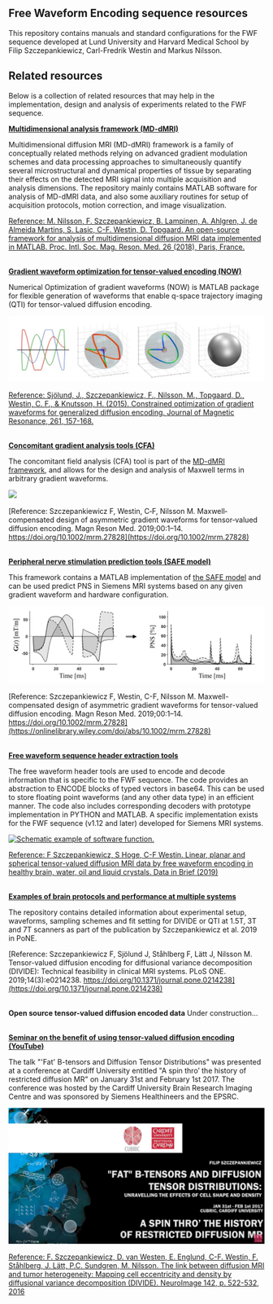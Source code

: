 ﻿## Free Waveform Encoding sequence resources

This repository contains manuals and standard configurations for the FWF sequence developed at Lund University and Harvard Medical School by Filip Szczepankiewicz, Carl-Fredrik Westin and Markus Nilsson.

## Related resources

Below is a collection of related resources that may help in the implementation, design and analysis of experiments related to the FWF sequence.


[**Multidimensional analysis framework (MD-dMRI)**](https://github.com/markus-nilsson/md-dmri)

Multidimensional diffusion MRI (MD-dMRI) framework is a family of conceptually related methods relying on advanced gradient modulation schemes and data processing approaches to simultaneously quantify several microstructural and dynamical properties of tissue by separating their effects on the detected MRI signal into multiple acquisition and analysis dimensions. The repository mainly contains MATLAB software for analysis of MD-dMRI data, and also some auxiliary routines for setup of acquisition protocols, motion correction, and image visualization.

[Reference: M. Nilsson, F. Szczepankiewicz, B. Lampinen, A. Ahlgren, J. de Almeida Martins, S. Lasic, C-F. Westin, D. Topgaard. An open-source framework for analysis of multidimensional diffusion MRI data implemented in MATLAB. Proc. Intl. Soc. Mag. Reson. Med. 26 (2018), Paris, France.](https://www.researchgate.net/profile/Filip_Szczepankiewicz/publication/325595277_An_open-source_framework_for_analysis_of_multidimensional_diffusion_MRI_data_implemented_in_MATLAB/links/5b179cedaca272d24cc43a0e/An-open-source-framework-for-analysis-of-multidimensional-diffusion-MRI-data-implemented-in-MATLAB.pdf)
<br/><br/>

[**Gradient waveform optimization for tensor-valued encoding (NOW)**](https://github.com/jsjol/NOW)

Numerical Optimization of gradient waveforms (NOW) is MATLAB package for flexible generation of waveforms that enable q-space trajectory imaging (QTI) for tensor-valued diffusion encoding.

[![](/Images/now_figure.JPG)](https://github.com/jsjol/NOW)

[Reference: Sjölund, J., Szczepankiewicz, F., Nilsson, M., Topgaard, D., Westin, C. F., & Knutsson, H. (2015). Constrained optimization of gradient waveforms for generalized diffusion encoding. Journal of Magnetic Resonance, 261, 157-168.](https://www.sciencedirect.com/science/article/pii/S1090780715002451)
<br/><br/>

[**Concomitant gradient analysis tools (CFA)**](https://github.com/markus-nilsson/md-dmri/tree/master/tools/cfa)

The concomitant field analysis (CFA) tool is part of the [MD-dMRI framework](https://github.com/markus-nilsson/md-dmri), and allows for the design and analysis of Maxwell terms in arbitrary gradient waveforms.

[![](https://github.com/filip-szczepankiewicz/md-dmri/blob/master/tools/cfa/cfa_example_figure.jpg)](https://github.com/markus-nilsson/md-dmri/tree/master/tools/cfa)

[Reference: Szczepankiewicz F, Westin, C‐F, Nilsson M. Maxwell‐compensated design of asymmetric gradient waveforms for tensor‐valued diffusion encoding. Magn Reson Med. 2019;00:1–14. https://doi.org/10.1002/mrm.27828](https://doi.org/10.1002/mrm.27828)
<br/><br/>

[**Peripheral nerve stimulation prediction tools (SAFE model)**](https://github.com/filip-szczepankiewicz/safe_pns_prediction)

This framework contains a MATLAB implementation of [the SAFE model](https://cds.ismrm.org/ismrm-2000/PDF7/2007.PDF) and can be used predict PNS in Siemens MRI systems based on any given gradient waveform and hardware configuration.

[![](https://github.com/filip-szczepankiewicz/safe_pns_prediction/blob/master/safe_example_figure.jpg)](https://github.com/filip-szczepankiewicz/safe_pns_prediction)

[Reference: Szczepankiewicz F, Westin, C-F, Nilsson M. Maxwell-compensated design of asymmetric gradient waveforms for tensor-valued diffusion encoding. Magn Reson Med. 2019;00:1–14. https://doi.org/10.1002/mrm.27828](https://onlinelibrary.wiley.com/doi/abs/10.1002/mrm.27828)
<br/><br/>

[**Free waveform sequence header extraction tools**](https://github.com/filip-szczepankiewicz/fwf_header_tools)

The free waveform header tools are used to encode and decode information that is specific to the FWF sequence. The code provides an abstraction to ENCODE blocks of typed vectors in base64. This can be used to store floating point waveforms (and any other data type) in an efficient manner. The code also includes corresponding decoders with prototype implementation in PYTHON and MATLAB. A specific implementation exists for the FWF sequence (v1.12 and later) developed for Siemens MRI systems.

[![Schematic example of software function.](https://github.com/filip-szczepankiewicz/fwf_header_tools/blob/master/fwf_header_example_fig.jpg)](https://github.com/filip-szczepankiewicz/fwf_header_tools)

[Reference: F Szczepankiewicz, S Hoge, C-F Westin. Linear, planar and spherical tensor-valued diffusion MRI data by free waveform encoding in healthy brain, water, oil and liquid crystals. Data in Brief (2019)](nolinkyet)
<br/><br/>

[**Examples of brain protocols and performance at multiple systems**](https://github.com/filip-szczepankiewicz/Szczepankiewicz_PONE_2019)

The repository contains detailed information about experimental setup, waveforms, sampling schemes and fit setting for DIVIDE or QTI at 1.5T, 3T and 7T scanners as part of the publication by Szczepankiewicz et al. 2019 in PoNE.

[Reference: Szczepankiewicz F, Sjölund J, Ståhlberg F, Lätt J, Nilsson M. Tensor-valued diffusion encoding for diffusional variance decomposition (DIVIDE): Technical feasibility in clinical MRI systems. PLoS ONE. 2019;14(3):e0214238. https://doi.org/10.1371/journal.pone.0214238](https://doi.org/10.1371/journal.pone.0214238)
<br/><br/>

**Open source tensor-valued diffusion encoded data**
Under construction...
<br/><br/>


[**Seminar on the benefit of using tensor-valued diffusion encoding (YouTube)**](https://www.youtube.com/watch?v=o4LYijV90Tg&t=1241s)

The talk "'Fat' B-tensors and Diffusion Tensor Distributions" was presented at a conference at Cardiff University entitled "A spin thro’ the history of restricted diffusion MR" on January 31st and February 1st 2017. The conference was hosted by the Cardiff University Brain Research Imaging Centre and was sponsored by Siemens Healthineers and the EPSRC.

[![](/Images/fat_b_seminar_figure.JPG)](https://www.youtube.com/watch?v=o4LYijV90Tg&t=1241s)

[Reference: F. Szczepankiewicz, D. van Westen, E. Englund, C-F. Westin, F. Ståhlberg, J. Lätt, P.C. Sundgren, M. Nilsson. The link between diffusion MRI and tumor heterogeneity: Mapping cell eccentricity and density by diffusional variance decomposition (DIVIDE). NeuroImage 142, p. 522-532, 2016](https://www.sciencedirect.com/science/article/pii/S1053811916303457)
<br/><br/>
